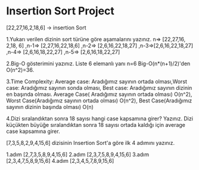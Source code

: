 # Insertion Sort Project
[22,27,16,2,18,6] -> insertion Sort

1.Yukarı verilen dizinin sort türüne göre aşamalarını yazınız.
n=> [22,27,16, 2,18, 6] ,n-1=> [2,27,16,22,18,6] ,n-2=> [2,6,16,22,18,27] ,n-3=>[2,6,16,22,18,27] ,n-4=> [2,6,16,18,22,27] ,n-5=> [2,6,16,18,22,27]

2.Big-O gösterimini yazınız.
Liste 6 elemanlı yanı n=6 Big-O(n*(n+1)/2)'den O(n^2)=36.

3.Time Complexity: Average case: Aradığımız sayının ortada olması,Worst case: Aradığımız sayının sonda olması, Best case: Aradığımız sayının dizinin en başında olması.
Average Case( Aradığımız sayının ortada olması) O(n^2), Worst Case(Aradığımız sayının ortada olması) O(n^2), Best Case(Aradığımız sayının dizinin başında olması) O(n)

4.Dizi sıralandıktan sonra 18 sayısı hangi case kapsamına girer? Yazınız.
Dizi küçükten büyüğe sıralandıktan sonra 18 sayısı ortada kaldığı için average case kapsamına girer.


[7,3,5,8,2,9,4,15,6] dizisinin Insertion Sort'a göre ilk 4 adımını yazınız.

1.adım [2,7,3,5,8,9,4,15,6] 2.adım [2,3,7,5,8,9,4,15,6] 3.adım [2,3,4,7,5,8,9,15,6] 4.adım [2,3,4,5,7,8,9,15,6]
